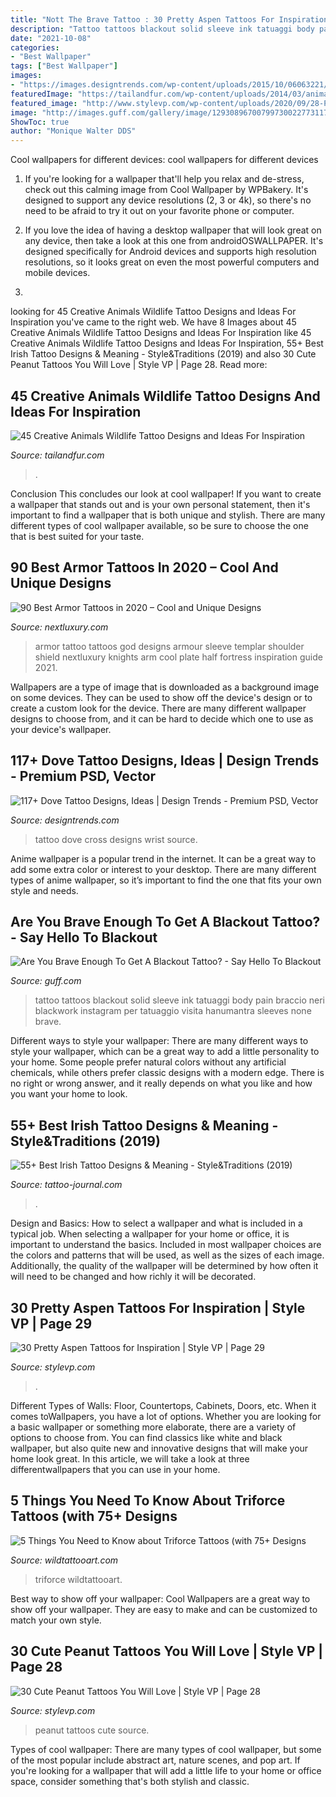 ```yaml
---
title: "Nott The Brave Tattoo : 30 Pretty Aspen Tattoos For Inspiration"
description: "Tattoo tattoos blackout solid sleeve ink tatuaggi body pain braccio neri blackwork instagram per tatuaggio visita hanumantra sleeves none brave"
date: "2021-10-08"
categories:
- "Best Wallpaper"
tags: ["Best Wallpaper"]
images:
- "https://images.designtrends.com/wp-content/uploads/2015/10/06063221/Dove-and-Cross-Tattoo-Design.png"
featuredImage: "https://tailandfur.com/wp-content/uploads/2014/03/animasl-wildlife-tattoo-39.jpg"
featured_image: "http://www.stylevp.com/wp-content/uploads/2020/09/28-Peanut-Tattoos.jpg"
image: "http://images.guff.com/gallery/image/129308967007997300227731174902212n"
ShowToc: true
author: "Monique Walter DDS"
---
```



Cool wallpapers for different devices:
cool wallpapers for different devices 

1. If you're looking for a wallpaper that'll help you relax and de-stress, check out this calming image from Cool Wallpaper by WPBakery. It's designed to support any device resolutions (2, 3 or 4k), so there's no need to be afraid to try it out on your favorite phone or computer.

2. If you love the idea of having a desktop wallpaper that will look great on any device, then take a look at this one from androidOSWALLPAPER. It's designed specifically for Android devices and supports high resolution resolutions, so it looks great on even the most powerful computers and mobile devices.

3.

	

		
looking for 45 Creative Animals Wildlife Tattoo Designs and Ideas For Inspiration you've came to the right web. We have 8 Images about 45 Creative Animals Wildlife Tattoo Designs and Ideas For Inspiration like 45 Creative Animals Wildlife Tattoo Designs and Ideas For Inspiration, 55+ Best Irish Tattoo Designs &amp; Meaning - Style&amp;Traditions (2019) and also 30 Cute Peanut Tattoos You Will Love | Style VP | Page 28. Read more:
		
    
## 45 Creative Animals Wildlife Tattoo Designs And Ideas For Inspiration

<img loading=lazy src="https://tailandfur.com/wp-content/uploads/2014/03/animasl-wildlife-tattoo-39.jpg" onerror="this.onerror=null;this.src='https://tse4.mm.bing.net/th?id=OIP.3Njmp8BS9jNs8aVDeXF2cgHaLH&amp;pid=15.1';" alt="45 Creative Animals Wildlife Tattoo Designs and Ideas For Inspiration">

_Source: tailandfur.com_

>. 

	

Conclusion
This concludes our look at cool wallpaper! If you want to create a wallpaper that stands out and is your own personal statement, then it's important to find a wallpaper that is both unique and stylish. There are many different types of cool wallpaper available, so be sure to choose the one that is best suited for your taste.

    
## 90 Best Armor Tattoos In 2020 – Cool And Unique Designs

<img loading=lazy src="http://nextluxury.com/wp-content/uploads/full-armor-of-god-tattoo-for-men.jpg" onerror="this.onerror=null;this.src='https://tse4.mm.bing.net/th?id=OIP.DBsNoGykxwpqdP_59Z_R8gAAAA&amp;pid=15.1';" alt="90 Best Armor Tattoos in 2020 – Cool and Unique Designs">

_Source: nextluxury.com_

>armor tattoo tattoos god designs armour sleeve templar shoulder shield nextluxury knights arm cool plate half fortress inspiration guide 2021. 

	

Wallpapers are a type of image that is downloaded as a background image on some devices. They can be used to show off the device's design or to create a custom look for the device. There are many different wallpaper designs to choose from, and it can be hard to decide which one to use as your device's wallpaper.

    
## 117+ Dove Tattoo Designs, Ideas | Design Trends - Premium PSD, Vector

<img loading=lazy src="https://images.designtrends.com/wp-content/uploads/2015/10/06063221/Dove-and-Cross-Tattoo-Design.png" onerror="this.onerror=null;this.src='https://tse3.mm.bing.net/th?id=OIP.OHtpznCybkGd2B91dKg06AHaHw&amp;pid=15.1';" alt="117+ Dove Tattoo Designs, Ideas | Design Trends - Premium PSD, Vector">

_Source: designtrends.com_

>tattoo dove cross designs wrist source. 

	

Anime wallpaper is a popular trend in the internet. It can be a great way to add some extra color or interest to your desktop. There are many different types of anime wallpaper, so it’s important to find the one that fits your own style and needs.

    
## Are You Brave Enough To Get A Blackout Tattoo? - Say Hello To Blackout

<img loading=lazy src="http://images.guff.com/gallery/image/129308967007997300227731174902212n" onerror="this.onerror=null;this.src='https://tse2.mm.bing.net/th?id=OIP.82dzbNbNFc2aYFTrAAboRAHaHa&amp;pid=15.1';" alt="Are You Brave Enough To Get A Blackout Tattoo? - Say Hello To Blackout">

_Source: guff.com_

>tattoo tattoos blackout solid sleeve ink tatuaggi body pain braccio neri blackwork instagram per tatuaggio visita hanumantra sleeves none brave. 

	

Different ways to style your wallpaper:
There are many different ways to style your wallpaper, which can be a great way to add a little personality to your home. Some people prefer natural colors without any artificial chemicals, while others prefer classic designs with a modern edge. There is no right or wrong answer, and it really depends on what you like and how you want your home to look.

    
## 55+ Best Irish Tattoo Designs &amp; Meaning - Style&amp;Traditions (2019)

<img loading=lazy src="https://tattoo-journal.com/wp-content/uploads/2016/12/Irish-Tattoo-41-650x650.jpg" onerror="this.onerror=null;this.src='https://tse1.mm.bing.net/th?id=OIP.Kcn6Ycffj4_qiuFdwSo0mAHaHa&amp;pid=15.1';" alt="55+ Best Irish Tattoo Designs &amp; Meaning - Style&amp;Traditions (2019)">

_Source: tattoo-journal.com_

>. 

	

Design and Basics: How to select a wallpaper and what is included in a typical job.
When selecting a wallpaper for your home or office, it is important to understand the basics. Included in most wallpaper choices are the colors and patterns that will be used, as well as the sizes of each image. Additionally, the quality of the wallpaper will be determined by how often it will need to be changed and how richly it will be decorated.

    
## 30 Pretty Aspen Tattoos For Inspiration | Style VP | Page 29

<img loading=lazy src="http://www.stylevp.com/wp-content/uploads/2020/10/29-Aspen-Tattoos.jpg" onerror="this.onerror=null;this.src='https://tse3.mm.bing.net/th?id=OIP.vcXPiY3sQr-PwlBfPfVRHwHaJ_&amp;pid=15.1';" alt="30 Pretty Aspen Tattoos for Inspiration | Style VP | Page 29">

_Source: stylevp.com_

>. 

	

Different Types of Walls: Floor, Countertops, Cabinets, Doors, etc.
When it comes toWallpapers, you have a lot of options. Whether you are looking for a basic wallpaper or something more elaborate, there are a variety of options to choose from. You can find classics like white and black wallpaper, but also quite new and innovative designs that will make your home look great. In this article, we will take a look at three differentwallpapers that you can use in your home.

    
## 5 Things You Need To Know About Triforce Tattoos (with 75+ Designs

<img loading=lazy src="https://www.wildtattooart.com/wp-content/uploads/2020/01/triforce-tattoos-21-1024x1024.jpg" onerror="this.onerror=null;this.src='https://tse4.mm.bing.net/th?id=OIP.xl0k15zSKmlrLx9_cDDakQHaHa&amp;pid=15.1';" alt="5 Things You Need to Know about Triforce Tattoos (with 75+ Designs">

_Source: wildtattooart.com_

>triforce wildtattooart. 

	

Best way to show off your wallpaper:
Cool Wallpapers are a great way to show off your wallpaper. They are easy to make and can be customized to match your own style.

    
## 30 Cute Peanut Tattoos You Will Love | Style VP | Page 28

<img loading=lazy src="http://www.stylevp.com/wp-content/uploads/2020/09/28-Peanut-Tattoos.jpg" onerror="this.onerror=null;this.src='https://tse4.mm.bing.net/th?id=OIP.xCAB2C_x9KRLdHWcnPBdFQHaJ_&amp;pid=15.1';" alt="30 Cute Peanut Tattoos You Will Love | Style VP | Page 28">

_Source: stylevp.com_

>peanut tattoos cute source. 

	

Types of cool wallpaper:
There are many types of cool wallpaper, but some of the most popular include abstract art, nature scenes, and pop art. If you're looking for a wallpaper that will add a little life to your home or office space, consider something that's both stylish and classic.

